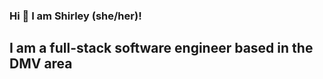 ### Hi 👋 I am Shirley (she/her)!
## I am a full-stack software engineer based in the DMV area

<!--
**yijunliu90/yijunliu90** is a ✨ _special_ ✨ repository because its `README.md` (this file) appears on your GitHub profile.

- 🔭 I’m currently working on ReacType, a full-stack React prototyping tool
- 👯 I’m looking to collaborate on any open source product
- 🌱 I’m into fitness and healthy eating
- 📫 Reach me at: shirley.liu64@gmail.com
